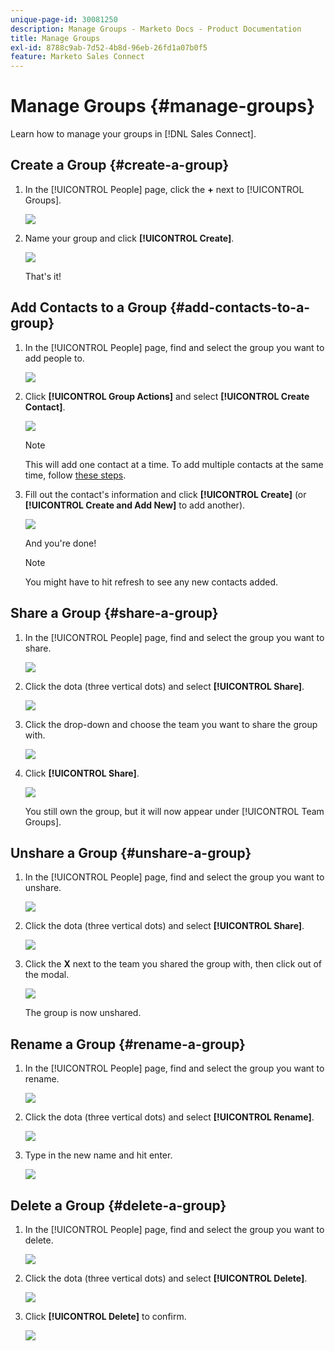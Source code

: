 ```yaml
---
unique-page-id: 30081250
description: Manage Groups - Marketo Docs - Product Documentation
title: Manage Groups
exl-id: 8788c9ab-7d52-4b8d-96eb-26fd1a07b0f5
feature: Marketo Sales Connect
---
```

# Manage Groups {#manage-groups}

Learn how to manage your groups in [!DNL Sales Connect].

## Create a Group {#create-a-group}

1. In the [!UICONTROL People] page, click the **+** next to [!UICONTROL Groups].

   ![](assets/one-4.png)

1. Name your group and click **[!UICONTROL Create]**.

   ![](assets/two-3.png)

   That's it!

## Add Contacts to a Group {#add-contacts-to-a-group}

1. In the [!UICONTROL People] page, find and select the group you want to add people to.

   ![](assets/three-3.png)

1. Click **[!UICONTROL Group Actions]** and select **[!UICONTROL Create Contact]**.

   ![](assets/four-3.png)

   >[!NOTE]
   >
   >This will add one contact at a time. To add multiple contacts at the same time, follow [these steps](/help/marketo/product-docs/marketo-sales-connect/people/managing-contacts/import-contacts-via-csv.md).

1. Fill out the contact's information and click **[!UICONTROL Create]** (or **[!UICONTROL Create and Add New]** to add another).

   ![](assets/five-3.png)

   And you're done!

   >[!NOTE]
   >
   >You might have to hit refresh to see any new contacts added.

## Share a Group {#share-a-group}

1. In the [!UICONTROL People] page, find and select the group you want to share.

   ![](assets/six.png)

1. Click the dota (three vertical dots) and select **[!UICONTROL Share]**.

   ![](assets/seven.png)

1. Click the drop-down and choose the team you want to share the group with.

   ![](assets/eight.png)

1. Click **[!UICONTROL Share]**.

   ![](assets/nine.png)

   You still own the group, but it will now appear under [!UICONTROL Team Groups].

## Unshare a Group {#unshare-a-group}

1. In the [!UICONTROL People] page, find and select the group you want to unshare.

   ![](assets/ten.png)

1. Click the dota (three vertical dots) and select **[!UICONTROL Share]**.

   ![](assets/eleven.png)

1. Click the **X** next to the team you shared the group with, then click out of the modal.

   ![](assets/twelve.png)

   The group is now unshared.

## Rename a Group {#rename-a-group}

1. In the [!UICONTROL People] page, find and select the group you want to rename.

   ![](assets/six.png)

1. Click the dota (three vertical dots) and select **[!UICONTROL Rename]**.

   ![](assets/thirteen.png)

1. Type in the new name and hit enter.

   ![](assets/fourteen.png)

## Delete a Group {#delete-a-group}

1. In the [!UICONTROL People] page, find and select the group you want to delete.

   ![](assets/fifteen.png)

1. Click the dota (three vertical dots) and select **[!UICONTROL Delete]**.

   ![](assets/sixteen.png)

1. Click **[!UICONTROL Delete]** to confirm.

   ![](assets/seventeen.png)
